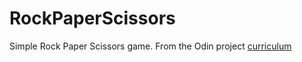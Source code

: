 # RockPaperScissors
Simple Rock Paper Scissors game.
From the Odin project <a href="https://github.com/TheOdinProject/curriculum/blob/master/web_development_101/javascript_basics/project_rock_paper_scissors.md">curriculum</a>
